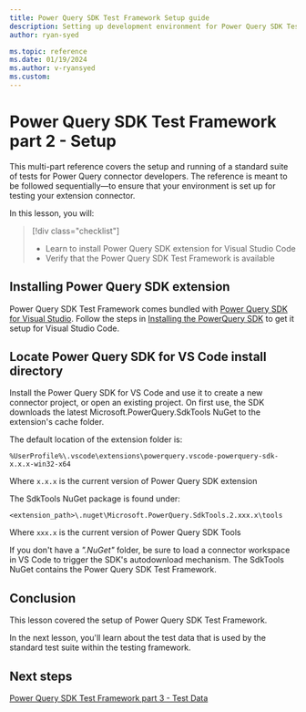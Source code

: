 ```yaml
---
title: Power Query SDK Test Framework Setup guide
description: Setting up development environment for Power Query SDK Test Framework
author: ryan-syed

ms.topic: reference
ms.date: 01/19/2024
ms.author: v-ryansyed
ms.custom:
---
```


# Power Query SDK Test Framework part 2 - Setup

This multi-part reference covers the setup and running of a standard suite of tests for Power Query connector developers. The reference is meant to be followed sequentially—to ensure that your environment is set up for testing your extension connector.

In this lesson, you will:

> [!div class="checklist"]
>
> * Learn to install Power Query SDK extension for Visual Studio Code
> * Verify that the Power Query SDK Test Framework is available

## Installing Power Query SDK extension

Power Query SDK Test Framework comes bundled with [Power Query SDK for Visual Studio](https://aka.ms/powerquerysdk). Follow the steps in [Installing the PowerQuery SDK](./../install-sdk.md#installing-the-power-query-sdk) to get it setup for Visual Studio Code.

## Locate Power Query SDK for VS Code install directory

Install the Power Query SDK for VS Code and use it to create a new connector project, or open an existing project. On first use, the SDK downloads the latest Microsoft.PowerQuery.SdkTools NuGet to the extension's cache folder.

The default location of the extension folder is:

`%UserProfile%\.vscode\extensions\powerquery.vscode-powerquery-sdk-x.x.x-win32-x64`

Where `x.x.x` is the current version of Power Query SDK extension

The SdkTools NuGet package is found under:

`<extension_path>\.nuget\Microsoft.PowerQuery.SdkTools.2.xxx.x\tools`

Where `xxx.x` is the current version of Power Query SDK Tools

If you don't have a *".NuGet"* folder, be sure to load a connector workspace in VS Code to trigger the SDK's autodownload mechanism. The SdkTools NuGet contains the Power Query SDK Test Framework.

## Conclusion

This lesson covered the setup of Power Query SDK Test Framework.

In the next lesson, you'll learn about the test data that is used by the standard test suite within the testing framework.

## Next steps

[Power Query SDK Test Framework part 3 - Test Data](./3-data.md)
